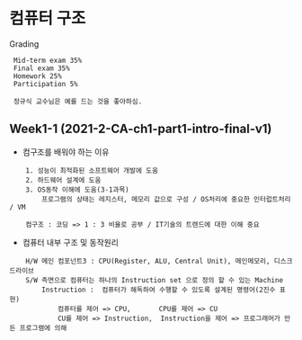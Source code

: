 # 컴퓨터 구조

Grading

``` 
 Mid-term exam 35% 
 Final exam 35% 
 Homework 25%
 Participation 5%

 정규식 교수님은 예를 드는 것을 좋아하심.
```

## Week1-1 (2021-2-CA-ch1-part1-intro-final-v1)

* 컴구조를 배워야 하는 이유
```
    1. 성능이 최적화된 소프트웨어 개발에 도움
    2. 하드웨어 설계에 도움
    3. OS동작 이해에 도움(3-1과목)  
        프로그램의 상태는 레지스터, 메모리 값으로 구성 / OS처리에 중요한 인터럽트처리 / VM

    컴구조 : 코딩 => 1 : 3 비율로 공부 / IT기술의 트렌드에 대한 이해 중요
```
* 컴퓨터 내부 구조 및 동작원리
```
    H/W 메인 컴포넌트3 : CPU(Register, ALU, Central Unit), 메인메모리, 디스크드라이브
    S/W 측면으로 컴퓨터는 하나의 Instruction set 으로 정의 할 수 있는 Machine
        Instruction :  컴퓨터가 해독하여 수행할 수 있도록 설계된 명령어(2진수 표현)
            컴퓨터를 제어 => CPU,       CPU를 제어 => CU
            CU를 제어 => Instruction,  Instruction을 제어 => 프로그래머가 만든 프로그램에 의해
```